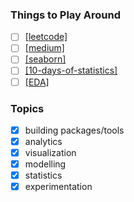 ### Things to Play Around
- [ ] [[leetcode]](https://leetcode.com/)
- [ ] [[medium]](https://medium.com/)
- [ ] [[seaborn]](https://seaborn.pydata.org/tutorial.html)
- [ ] [[10-days-of-statistics]](https://www.hackerrank.com/domains/tutorials/10-days-of-statistics)
- [ ] [[EDA]](https://towardsdatascience.com/a-gentle-introduction-to-exploratory-data-analysis-f11d843b8184)

### Topics
- [x] building packages/tools
- [x] analytics
- [x] visualization
- [x] modelling
- [x] statistics
- [x] experimentation 
